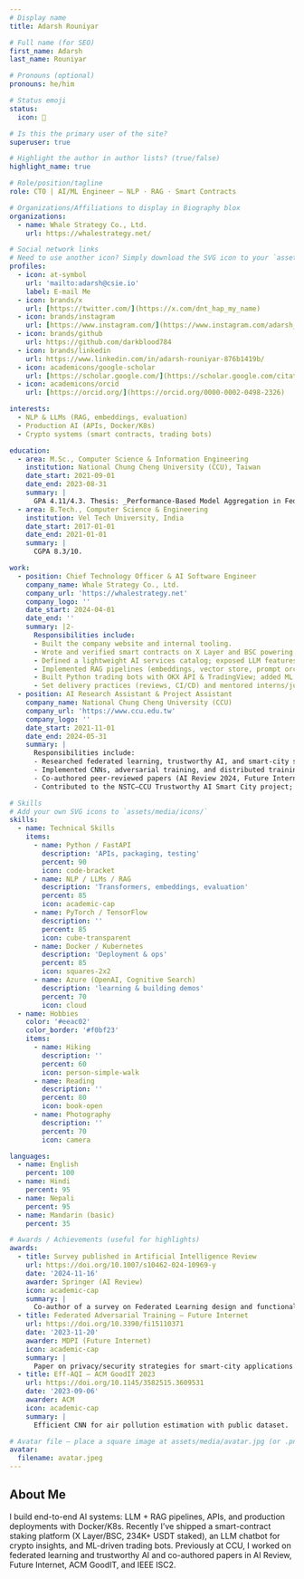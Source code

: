 ```yaml
---
# Display name
title: Adarsh Rouniyar

# Full name (for SEO)
first_name: Adarsh
last_name: Rouniyar

# Pronouns (optional)
pronouns: he/him

# Status emoji
status:
  icon: 🚀

# Is this the primary user of the site?
superuser: true

# Highlight the author in author lists? (true/false)
highlight_name: true

# Role/position/tagline
role: CTO | AI/ML Engineer — NLP · RAG · Smart Contracts

# Organizations/Affiliations to display in Biography blox
organizations:
  - name: Whale Strategy Co., Ltd.
    url: https://whalestrategy.net/

# Social network links
# Need to use another icon? Simply download the SVG icon to your `assets/media/icons/` folder.
profiles:
  - icon: at-symbol
    url: 'mailto:adarsh@csie.io'
    label: E-mail Me
  - icon: brands/x
    url: [https://twitter.com/](https://x.com/dnt_hap_my_name)
  - icon: brands/instagram
    url: [https://www.instagram.com/](https://www.instagram.com/adarsh_rouniyar/)
  - icon: brands/github
    url: https://github.com/darkblood784
  - icon: brands/linkedin
    url: https://www.linkedin.com/in/adarsh-rouniyar-876b1419b/
  - icon: academicons/google-scholar
    url: [https://scholar.google.com/](https://scholar.google.com/citations?user=67pvE0MAAAAJ&hl=en)
  - icon: academicons/orcid
    url: [https://orcid.org/](https://orcid.org/0000-0002-0498-2326)

interests:
  - NLP & LLMs (RAG, embeddings, evaluation)
  - Production AI (APIs, Docker/K8s)
  - Crypto systems (smart contracts, trading bots)

education:
  - area: M.Sc., Computer Science & Information Engineering
    institution: National Chung Cheng University (CCU), Taiwan
    date_start: 2021-09-01
    date_end: 2023-08-31
    summary: |
      GPA 4.11/4.3. Thesis: _Performance-Based Model Aggregation in Federated Learning for Image-Based AQI Classification_.
  - area: B.Tech., Computer Science & Engineering
    institution: Vel Tech University, India
    date_start: 2017-01-01
    date_end: 2021-01-01
    summary: |
      CGPA 8.3/10.

work:
  - position: Chief Technology Officer & AI Software Engineer
    company_name: Whale Strategy Co., Ltd.
    company_url: 'https://whalestrategy.net'
    company_logo: ''
    date_start: 2024-04-01
    date_end: ''
    summary: |2-
      Responsibilities include:
      - Built the company website and internal tooling.
      - Wrote and verified smart contracts on X Layer and BSC powering a staking platform (234K+ USDT staked).
      - Defined a lightweight AI services catalog; exposed LLM features as REST APIs (FastAPI), packaged with Docker.
      - Implemented RAG pipelines (embeddings, vector store, prompt orchestration).
      - Built Python trading bots with OKX API & TradingView; added ML for forecasting and anomaly detection.
      - Set delivery practices (reviews, CI/CD) and mentored interns/junior engineers.
  - position: AI Research Assistant & Project Assistant
    company_name: National Chung Cheng University (CCU)
    company_url: 'https://www.ccu.edu.tw'
    company_logo: ''
    date_start: 2021-11-01
    date_end: 2024-05-31
    summary: |
      Responsibilities include:
      - Researched federated learning, trustworthy AI, and smart-city systems.
      - Implemented CNNs, adversarial training, and distributed training (TensorFlow, PyTorch).
      - Co-authored peer-reviewed papers (AI Review 2024, Future Internet 2023, ACM GoodIT 2023, IEEE ISC2 2022).
      - Contributed to the NSTC–CCU Trustworthy AI Smart City project; coordinated with partners in India and Taiwan.

# Skills
# Add your own SVG icons to `assets/media/icons/`
skills:
  - name: Technical Skills
    items:
      - name: Python / FastAPI
        description: 'APIs, packaging, testing'
        percent: 90
        icon: code-bracket
      - name: NLP / LLMs / RAG
        description: 'Transformers, embeddings, evaluation'
        percent: 85
        icon: academic-cap
      - name: PyTorch / TensorFlow
        description: ''
        percent: 85
        icon: cube-transparent
      - name: Docker / Kubernetes
        description: 'Deployment & ops'
        percent: 85
        icon: squares-2x2
      - name: Azure (OpenAI, Cognitive Search)
        description: 'learning & building demos'
        percent: 70
        icon: cloud
  - name: Hobbies
    color: '#eeac02'
    color_border: '#f0bf23'
    items:
      - name: Hiking
        description: ''
        percent: 60
        icon: person-simple-walk
      - name: Reading
        description: ''
        percent: 80
        icon: book-open
      - name: Photography
        description: ''
        percent: 70
        icon: camera

languages:
  - name: English
    percent: 100
  - name: Hindi
    percent: 95
  - name: Nepali
    percent: 95
  - name: Mandarin (basic)
    percent: 35

# Awards / Achievements (useful for highlights)
awards:
  - title: Survey published in Artificial Intelligence Review
    url: https://doi.org/10.1007/s10462-024-10969-y
    date: '2024-11-16'
    awarder: Springer (AI Review)
    icon: academic-cap
    summary: |
      Co-author of a survey on Federated Learning design and functional models.
  - title: Federated Adversarial Training — Future Internet
    url: https://doi.org/10.3390/fi15110371
    date: '2023-11-20'
    awarder: MDPI (Future Internet)
    icon: academic-cap
    summary: |
      Paper on privacy/security strategies for smart-city applications.
  - title: Eff-AQI — ACM GoodIT 2023
    url: https://doi.org/10.1145/3582515.3609531
    date: '2023-09-06'
    awarder: ACM
    icon: academic-cap
    summary: |
      Efficient CNN for air pollution estimation with public dataset.

# Avatar file — place a square image at assets/media/avatar.jpg (or .png)
avatar:
  filename: avatar.jpeg
---
```


## About Me

I build end-to-end AI systems: LLM + RAG pipelines, APIs, and production deployments with Docker/K8s. Recently I’ve shipped a smart-contract staking platform (X Layer/BSC, 234K+ USDT staked), an LLM chatbot for crypto insights, and ML-driven trading bots. Previously at CCU, I worked on federated learning and trustworthy AI and co-authored papers in AI Review, Future Internet, ACM GoodIT, and IEEE ISC2.
